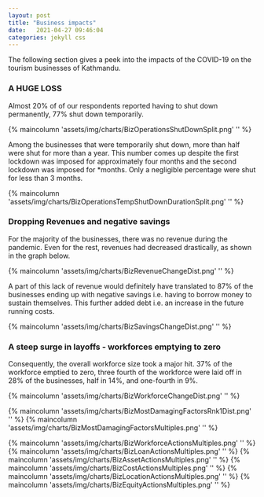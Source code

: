 ```yaml
---
layout: post
title: "Business impacts"
date:   2021-04-27 09:46:04
categories: jekyll css
---
```


The following section gives a peek into the impacts of the COVID-19 on the tourism businesses of Kathmandu.  

### A HUGE LOSS
Almost 20% of of our respondents reported having to shut down permanently, 77% shut down temporarily.

{% maincolumn 'assets/img/charts/BizOperationsShutDownSplit.png' '' %}

Among the businesses that were temporarily shut down, more than half were shut for more than a year. This number comes up despite the first lockdown was imposed for approximately four months and the second lockdown was imposed for  *months. Only a negligible percentage were shut for less than 3 months. 

{% maincolumn 'assets/img/charts/BizOperationsTempShutDownDurationSplit.png' '' %}

### Dropping Revenues and negative savings

For the majority of the businesses, there was no revenue during the pandemic. Even for the rest, revenues had decreased drastically, as shown in the graph below. 

{% maincolumn 'assets/img/charts/BizRevenueChangeDist.png' '' %}

A part of this lack of revenue would definitely have translated to 87% of the businesses ending up with negative savings i.e. having to borrow money to sustain themselves. This further added debt i.e. an increase in the future running costs. 

{% maincolumn 'assets/img/charts/BizSavingsChangeDist.png' '' %}

### A steep surge in layoffs - workforces emptying to zero

Consequently, the overall workforce size took a major hit. 37% of the workforce emptied to zero, three fourth of the workforce were laid off in 28% of the businesses, half in 14%, and one-fourth in 9%.  

{% maincolumn 'assets/img/charts/BizWorkforceChangeDist.png' '' %}



{% maincolumn 'assets/img/charts/BizMostDamagingFactorsRnk1Dist.png' '' %}
{% maincolumn 'assets/img/charts/BizMostDamagingFactorsMultiples.png' '' %}


{% maincolumn 'assets/img/charts/BizWorkforceActionsMultiples.png' '' %}
{% maincolumn 'assets/img/charts/BizLoanActionsMultiples.png' '' %}
{% maincolumn 'assets/img/charts/BizAssetActionsMultiples.png' '' %}
{% maincolumn 'assets/img/charts/BizCostActionsMultiples.png' '' %}
{% maincolumn 'assets/img/charts/BizLocationActionsMultiples.png' '' %}
{% maincolumn 'assets/img/charts/BizEquityActionsMultiples.png' '' %}
